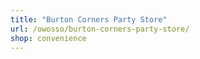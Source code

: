 ```yaml
---
title: "Burton Corners Party Store"
url: /owosso/burton-corners-party-store/
shop: convenience
---
```

